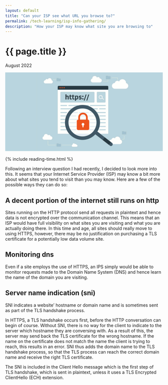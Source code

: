 ```yaml
---
layout: default
title: "Can your ISP see what URL you browse to?"
permalink: /tech-learning/isp-info-gathering/
description: "How your ISP may know what site you are browsing to"
---
```

<h1>{{ page.title }}</h1>
<p class="subtitle">August 2022</p>
<img class="center" src="/images/isp-article.png" alt="ISP Snooping" title="ISP Snooping" />

{% include reading-time.html %}

Following an interview question I had recently, I decided to look more into this. It seems that your Internet Service Provider (ISP) may know a bit more about what sites you tend to visit than you may know. Here are a few of the possible ways they can do so:  

## A decent portion of the internet still runs on http
Sites running on the HTTP protocol send all requests in plaintext and hence data is not encrypted over the communication channel. This means that an ISP would have full visibility on what sites you are visiting and what you are actually doing there. In this time and age, all sites should really move to using HTTPS, however, there may be no justification on purchasing a TLS certificate for a potentially low data volume site.

## Monitoring dns
Even if a site employs the use of HTTPS, an IPS simply would be able to monitor requests made to the Domain Name System (DNS) and hence learn the name of the domain you are visiting. 

## Server name indication (sni)
SNI indicates a website’ hostname or domain name and is sometimes sent as part of the TLS handshake process. 

In HTTPS, a TLS handshake occurs first, before the HTTP conversation can begin of course. Without SNI, there is no way for the client to indicate to the server which hostname they are conversing with. As a result of this, the server may send back the TLS certificate for the wrong hostname. If the name on the certificate does not match the name the client is trying to reach, this results in an error. SNI thus adds the domain name to the TLS handshake process, so that the TLS process can reach the correct domain name and receive the right TLS certificate. 

The SNI is included in the Client Hello message which is the first step of TLS handshake, which is sent in plaintext, unless it uses a TLS Encrypted ClientHello (ECH) extension.